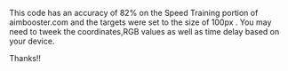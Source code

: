 This code has an accuracy of 82% on the Speed Training portion of aimbooster.com and 
the targets were set to the size of 100px .
You may need to tweek the coordinates,RGB  values as well as time delay based on your device.

Thanks!!
